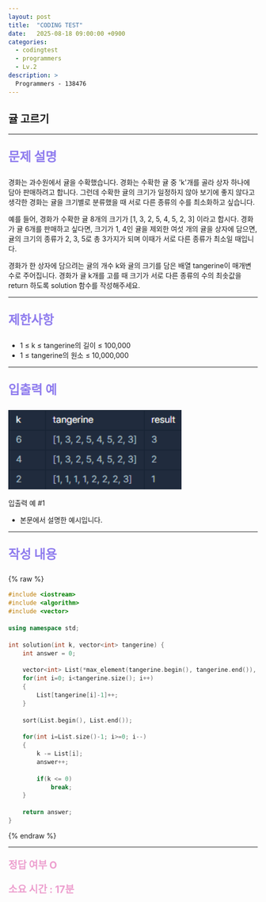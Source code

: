 ```yaml
---
layout: post
title:  "CODING TEST"
date:   2025-08-18 09:00:00 +0900
categories:
  - codingtest
  - programmers
  - Lv.2
description: >
  Programmers - 138476
---
```

## 귤 고르기

---

<p style = "color:#8f7cee; font-size:25px; font-weight:bold">
문제 설명
</p>

경화는 과수원에서 귤을 수확했습니다. 경화는 수확한 귤 중 'k'개를 골라 상자 하나에 담아 판매하려고 합니다. 그런데 수확한 귤의 크기가 일정하지 않아 보기에 좋지 않다고 생각한 경화는 귤을 크기별로 분류했을 때 서로 다른 종류의 수를 최소화하고 싶습니다.

예를 들어, 경화가 수확한 귤 8개의 크기가 [1, 3, 2, 5, 4, 5, 2, 3] 이라고 합시다. 경화가 귤 6개를 판매하고 싶다면, 크기가 1, 4인 귤을 제외한 여섯 개의 귤을 상자에 담으면, 귤의 크기의 종류가 2, 3, 5로 총 3가지가 되며 이때가 서로 다른 종류가 최소일 때입니다.

경화가 한 상자에 담으려는 귤의 개수 k와 귤의 크기를 담은 배열 tangerine이 매개변수로 주어집니다. 경화가 귤 k개를 고를 때 크기가 서로 다른 종류의 수의 최솟값을 return 하도록 solution 함수를 작성해주세요.

---

<p style = "color:#8f7cee; font-size:25px; font-weight:bold">
제한사항
</p>

- 1 ≤ k ≤ tangerine의 길이 ≤ 100,000
- 1 ≤ tangerine의 원소 ≤ 10,000,000

---

<p style = "color:#8f7cee; font-size:25px; font-weight:bold">
입출력 예 
</p>

<img src = "/assets/img/codingtest/138476.png" width = "350" height = "160">

입출력 예 #1
- 본문에서 설명한 예시입니다.

---

<p style = "color:#8f7cee; font-size:25px; font-weight:bold">
작성 내용
</p>

{% raw %}
```cpp
#include <iostream>
#include <algorithm>
#include <vector>

using namespace std;

int solution(int k, vector<int> tangerine) {
    int answer = 0;
    
    vector<int> List(*max_element(tangerine.begin(), tangerine.end()), 0);
    for(int i=0; i<tangerine.size(); i++)
    {
        List[tangerine[i]-1]++;
    }
    
    sort(List.begin(), List.end());
    
    for(int i=List.size()-1; i>=0; i--)
    {
        k -= List[i];
        answer++;
        
        if(k <= 0)
            break;
    }
    
    return answer;
}
```
{% endraw %}

---

<p style = "color:#ed9ece; font-size:20px; font-weight:bold">
정답 여부 O
</p>

<p style = "color:#ed9ece; font-size:20px; font-weight:bold">
소요 시간 : 17분
</p>